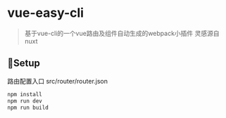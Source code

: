 # vue-easy-cli

> 基于vue-cli的一个vue路由及组件自动生成的webpack小插件
> 灵感源自nuxt

## Setup
路由配置入口
src/router/router.json

``` bash
npm install
npm run dev
npm run build
```

